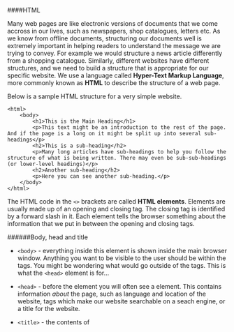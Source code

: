 ####HTML

Many web pages are like electronic versions of documents that we come accross in our lives, such as newspapers, shop catalogues, letters etc. As we know from offline documents, structuring our documents well is extremely important in helping readers to understand the message we are trying to convey. For example we would structure a news article differently from a shopping catalogue. Similarly, different websites have different structures, and we need to build a structure that is appropriate for our specific website. We use a language called **Hyper-Text Markup Language**, more commonly known as **HTML** to describe the structure of a web page. 

Below is a sample HTML structure for a very simple website. 
```
<html>
	<body>
		<h1>This is the Main Heading</h1>
		<p>This text might be an introduction to the rest of the page. And if the page is a long on it might be split up into several sub-headings</p>
		<h2>This is a sub-heading</h2>
		<p>Many long articles have sub-headings to help you follow the structure of what is being written. There may even be sub-sub-headings (or lower-level headings)</p>
		<h2>Another sub-heading</h2>
		<p>Here you can see another sub-heading.</p>
	</body>
</html>
```

The HTML code in the ```<>``` brackets are called **HTML elements**. Elements are usually made up of an opening and closing tag. The closing tag is identified by a forward slash in it. Each element tells the browser something about the information that we put in between the opening and closing tags. 

######Body, head and title
* ```<body>``` - everything inside this element is shown inside the main browser window. Anything you want to be visible to the user should be within the <body> tags. You might be wondering what would go outside of the <body> tags. This is what the ```<head>``` element is for... 

* ```<head>``` - before the <body> element you will often see a <head> element. This contains information *about* the page, such as language and location of the website, tags which make our website searchable on a seach engine, or a title for the website. 

* ```<title>``` - the contents of <title> aren't shown as a title on your website, rather they are shown in the top of the browser. In Google Chrome, if you look at the tab for the window, it won't display a full URL (like www.google.com), but rather it will display 'Google'. It gets this information from the <title> tag on the Google codebase. 

* There are many other HTML elements that will be important for us to be able to structure and write good HTML code. HTML provides us with six different heading sizes, from <h1> to <h6>. We would put an <h1> heading on our most important heading, i.e. the title of our website, and an <h6> tag on the least important. 

* If we want to create a paragraph, we put the content of the paragraph in between <p> tags. 

* HTML gives us the ability to make both ordered (i.e. numbered) and unordered lists. At the beginning and end of the list we place <ol> or <ul> elements for *o*rdered *l*ist or *u*nordered *l*ist. We then place each *li*st item between <li> tags e.g. 

```
<ol>
	<h3>Fruit basket</h3>
	<li>Apples</li>
	<li>Oranges</li>
	<li>Grapes</li>
</ol>
```

* We can also include images on our websites using HTML <img> tag. The <img> tag is empty, it contains attributes only, and does not have a closing tag. To add an image we might write something like this:
```<img src='smile.jpg' alt="Smiley face" style="width:128px;height:128px">```

The ```src``` refers to the name of the file where the picture we want to upload is saved. The ```alt``` attribute specifies an alternate text for the image, if it cannot be displayed. You should describe what the image is. It is important to add a brief description of the image for screen readers. Screen readers are software programmes that can read what is displayed on a screen are are used by people who are visually impaired or learning disabled. They can "reproduce" HTML as text-to-speech, sound icons, or braille output and make the website accesible to all. After the ```alt``` we can specify a width and height for our image. 

* You don't have to memorise the HTML elements because they are well documented online and you can always refer to the reference website, but a couple of elements you will become familiar with as you use them. This is the official website http://www.w3schools.com/html/ and has all the information you will need. Highly recommend spending a good amount of time working through the examples if you wish to become very familiar with HTML.  

Summary
========

* HTML pages are text documents
* HTML uses tags, which as characters that sit inside angled brackets. They act like containers and tell you something about the information that lies between them.
* Tags are often referred to as elements.
* Tags usually come in pairs. The opening tags denotes the start of a piece of content; the closing tag denotes the end.
* Opening tags can carry attributes, which tell us more about hte content of that element.
* Attributes require a name and a value.
* To learn HTML you need to know hwat tags are available for your to use, what they do, and where they can go. 
